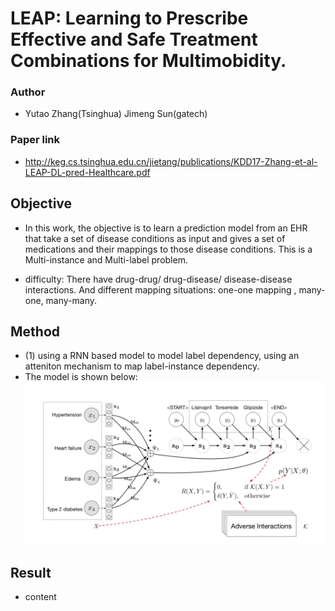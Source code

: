 # LEAP: Learning to Prescribe Effective and Safe Treatment Combinations for Multimobidity.

### Author
* Yutao Zhang(Tsinghua) Jimeng Sun(gatech)

### Paper link
* http://keg.cs.tsinghua.edu.cn/jietang/publications/KDD17-Zhang-et-al-LEAP-DL-pred-Healthcare.pdf

## Objective
* In this work, the objective is to learn a prediction model from an EHR that take a set of disease conditions as input 
and gives a set of medications and their mappings to those disease conditions. This is a Multi-instance and Multi-label problem.

* difficulty: There have drug-drug/ drug-disease/ disease-disease interactions. And different mapping situations: one-one mapping
, many-one, many-many.
## Method
* (1) using a RNN based model to model label dependency, using an atteniton mechanism to map label-instance dependency.
* The model is shown below:
![](https://github.com/trx14/paper-reading/blob/master/img/Screen%20Shot%202019-08-30%20at%2011.44.10.png)
## Result
* content

